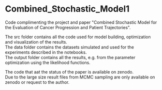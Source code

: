 # Combined_Stochastic_Model1

Code complimenting the project and paper "Combined Stochastic Model for the Evaluation of Cancer Progression and Patient Trajectories".

The src folder contains all the code used for model building, optimization and visualization of the results.\
The data folder contains the datasets simulated and used for the experiments described in the notebooks.\
The output folder contains all the results, e.g. from the parameter optimization using the likelihood functions.

The code that aat the status of the paper is available on zenodo.\
Due to the large size result files from MCMC sampling are only available on zenodo or request to the author.
